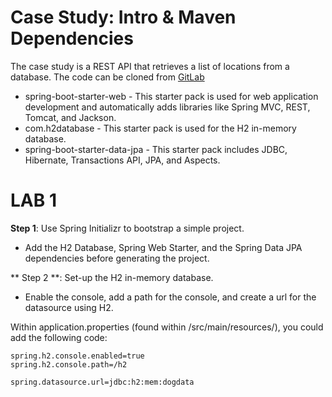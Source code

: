 # Case Study: Intro & Maven Dependencies
The case study is a REST API that retrieves a list of locations from a database. The code can be cloned from [GitLab](https://gitlab.com/videolearning/udacity-java/tree/master/Lesson2-restapis)

* spring-boot-starter-web - This starter pack is used for web application development and automatically adds libraries like Spring MVC, REST, Tomcat, and Jackson.
* com.h2database - This starter pack is used for the H2 in-memory database.
* spring-boot-starter-data-jpa - This starter pack includes JDBC, Hibernate, Transactions API, JPA, and Aspects.

# LAB 1
__Step 1__: Use Spring Initializr to bootstrap a simple project.
* Add the H2 Database, Spring Web Starter, and the Spring Data JPA dependencies before generating the project.

** Step 2 **: Set-up the H2 in-memory database.
* Enable the console, add a path for the console, and create a url for the datasource using H2.

Within application.properties (found within /src/main/resources/), you could add the following code:

```
spring.h2.console.enabled=true
spring.h2.console.path=/h2

spring.datasource.url=jdbc:h2:mem:dogdata
```

